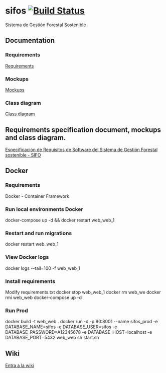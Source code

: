 # sifos [![Build Status](https://travis-ci.org/jmencisom/sifos.svg?branch=master)](https://travis-ci.org/jmencisom/sifos)
Sistema de Gestión Forestal Sostenible

## Documentation

### Requirements

[Requirements](https://drive.google.com/open?id=1oiQh0QQZMWD-ptlE9fQ2_5NQgC7TS5BWRZcsKb-Hp2k)

### Mockups

[Mockups](https://drive.google.com/open?id=1flKTkbqYR01N30gm7wugDByb4mloGO7i)

### Class diagram

[Class diagram](https://drive.google.com/open?id=1mZY2_OF6Fe3bRvz97R9OUrwiKV6pyqTZ)

## Requirements specification document, mockups and class diagram.

 [Especificación de Requisitos de Software del Sistema de Gestión Forestal sostenible - SIFO](https://drive.google.com/open?id=1NP-dPYXarNpQv6mZu3DLxRIvlqEU1YBk)

## Docker

### Requirements

Docker - Container Framework
### Run local environments Docker

docker-compose up -d && docker restart web_web_1
### Restart and run migrations

docker restart web_web_1
### View Docker logs

docker logs --tail=100 -f web_web_1
### Install requirements

Modify requirements.txt
docker stop web_web_1
docker rm web_we
docker rmi web_web
docker-compose up -d
### Run Prod

docker build -t web_web .
docker run -d -p 80:8001 --name sifos_prod -e DATABASE_NAME=sifos -e DATABASE_USER=sifos -e DATABASE_PASSWORD=A12345678 -e DATABASE_HOST=localhost -e DATABASE_PORT=5432 web_web sh start.sh

## Wiki

[Entra a la wiki](https://github.com/jmencisom/sifos/wiki)



